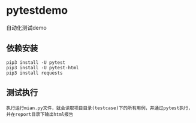 # pytestdemo
自动化测试demo

## 依赖安装
``` 
pip3 install -U pytest
pip3 install -U pytest-html
pip3 install requests
```

## 测试执行

```
执行运行mian.py文件，就会读取项目目录(testcase)下的所有用例，并通过pytest执行，并在report目录下输出html报告

```


